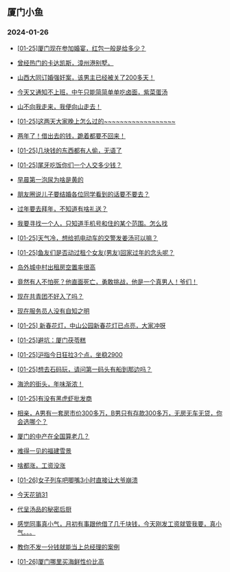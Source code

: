 ## 厦门小鱼 
### 2024-01-26

+ [[01-25]厦门现在参加婚宴，红包一般是给多少？](http://bbs.xmfish.com/read-htm-tid-18140244.html)

+ [曾经热门的卡达凯斯，漳州港别墅。](http://bbs.xmfish.com/read-htm-tid-18140258.html)

+ [山西大同订婚强奸案，该男主已经被关了200多天！](http://bbs.xmfish.com/read-htm-tid-18140210.html)

+ [今天又通知不上班，中午只能简简单单吃卤面，紫菜蛋汤](http://bbs.xmfish.com/read-htm-tid-18140307.html)

+ [山不向我走来，我便向山走去！](http://bbs.xmfish.com/read-htm-tid-18140201.html)

+ [[01-25]这两天大家晚上怎么过的~~~~~~~~~~~~~~~~~~](http://bbs.xmfish.com/read-htm-tid-18140327.html)

+ [两年了！借出去的钱，跪着都要不回来！](http://bbs.xmfish.com/read-htm-tid-18140387.html)

+ [[01-25]几块钱的东西都有人偷，无语了](http://bbs.xmfish.com/read-htm-tid-18140402.html)

+ [[01-25]尾牙吃饭你们一个人交多少钱？](http://bbs.xmfish.com/read-htm-tid-18140448.html)

+ [早晨第一泡尿为啥是黄的](http://bbs.xmfish.com/read-htm-tid-18140241.html)

+ [朋友圈说儿子要结婚各位同学看到的话要不要去？](http://bbs.xmfish.com/read-htm-tid-18140342.html)

+ [过年要去拜年，不知道有啥礼送？](http://bbs.xmfish.com/read-htm-tid-18140287.html)

+ [我要寻找一个人，只知道手机号和住的某个范围。怎么找](http://bbs.xmfish.com/read-htm-tid-18140392.html)

+ [[01-25]天气冷，想给抓电动车的交警发姜汤可以嘛？](http://bbs.xmfish.com/read-htm-tid-18140383.html)

+ [[01-25]鱼友们是否动过租个女友(男友)回家过年的念头呢？](http://bbs.xmfish.com/read-htm-tid-18140326.html)

+ [岛外城中村出租房空置率很高](http://bbs.xmfish.com/read-htm-tid-18140363.html)

+ [竟然有人不怕死？他直面死亡，勇敢挑战，他是一个真男人！爷们！](http://bbs.xmfish.com/read-htm-tid-18140530.html)

+ [现在共青团不好入了吗？](http://bbs.xmfish.com/read-htm-tid-18140549.html)

+ [现在服务员人没有自知之明](http://bbs.xmfish.com/read-htm-tid-18140474.html)

+ [[01-25] 新春花灯，中山公园新春花灯已点亮，大家冲呀](http://bbs.xmfish.com/read-htm-tid-18140558.html)

+ [[01-25]避坑：厦门茯苓糕](http://bbs.xmfish.com/read-htm-tid-18140554.html)

+ [[01-25]沪指今日狂拉3个点，坐稳2900](http://bbs.xmfish.com/read-htm-tid-18140445.html)

+ [[01-25]想去石码玩，请问第一码头有船到那边吗？](http://bbs.xmfish.com/read-htm-tid-18140504.html)

+ [海沧的街头，年味渐浓！](http://bbs.xmfish.com/read-htm-tid-18140624.html)

+ [[01-25]有没有黑虎虾批发商](http://bbs.xmfish.com/read-htm-tid-18140427.html)

+ [相亲，A男有一套房市价300多万，B男只有存款300多万，无房无车无贷，你会选哪个？](http://bbs.xmfish.com/read-htm-tid-18140663.html)

+ [厦门的中产在全国算老几？](http://bbs.xmfish.com/read-htm-tid-18140563.html)

+ [难得一见的福建雪景](http://bbs.xmfish.com/read-htm-tid-18140657.html)

+ [啥都涨，工资没涨](http://bbs.xmfish.com/read-htm-tid-18140629.html)

+ [[01-26]女子列车吧唧嘴3小时直接让大爷崩溃](http://bbs.xmfish.com/read-htm-tid-18140682.html)

+ [今天花销31](http://bbs.xmfish.com/read-htm-tid-18140585.html)

+ [代呈汤品的秘密后厨](http://bbs.xmfish.com/read-htm-tid-18140584.html)

+ [感觉同事真小气，月初有事跟他借了几千块钱，今天刚发工资就管我要，真小气。。。](http://bbs.xmfish.com/read-htm-tid-18140835.html)

+ [教你不发一分钱就能当上总经理的案例](http://bbs.xmfish.com/read-htm-tid-18140635.html)

+ [[01-26]厦门哪里买海鲜性价比高](http://bbs.xmfish.com/read-htm-tid-18140710.html)

